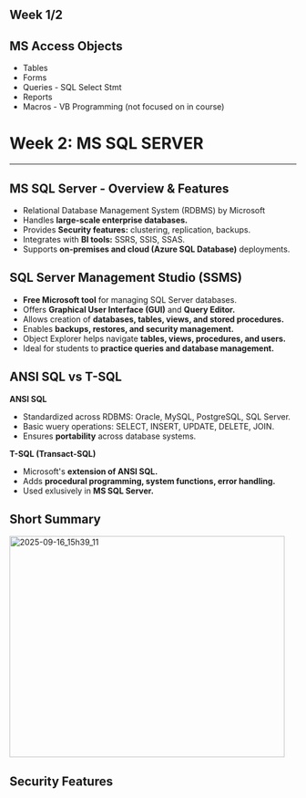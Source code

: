 ## Week 1/2


## MS Access Objects

- Tables
- Forms
- Queries - SQL Select Stmt
- Reports
- Macros - VB Programming (not focused on in course)


# Week 2: MS SQL SERVER
---

## MS SQL Server - Overview & Features

- Relational Database Management System (RDBMS) by Microsoft
- Handles **large-scale enterprise databases.**
- Provides **Security features:** clustering, replication, backups.
- Integrates with **BI tools:** SSRS, SSIS, SSAS.
- Supports **on-premises and cloud (Azure SQL Database)** deployments.


## SQL Server Management Studio (SSMS)

- **Free Microsoft tool** for managing SQL Server databases.
- Offers **Graphical User Interface (GUI)** and **Query Editor.**
- Allows creation of **databases, tables, views, and stored procedures.**
- Enables **backups, restores, and security management.**
- Object Explorer helps navigate **tables, views, procedures, and users.**
- Ideal for students to **practice queries and database management.**


## ANSI SQL vs T-SQL

**ANSI SQL**
- Standardized across RDBMS: Oracle, MySQL, PostgreSQL, SQL Server.
- Basic wuery operations: SELECT, INSERT, UPDATE, DELETE, JOIN.
- Ensures **portability** across database systems.


**T-SQL (Transact-SQL)**
- Microsoft's **extension of ANSI SQL.**
- Adds **procedural programming, system functions, error handling.**
- Used exlusively in **MS SQL Server.**


## Short Summary
<img width="483" height="388" alt="2025-09-16_15h39_11" src="https://github.com/user-attachments/assets/5f4308aa-4641-4036-8e18-764be0f26c00" />


## Security Features
